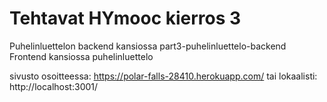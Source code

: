 # Tehtavat HYmooc kierros 3

Puhelinluettelon backend kansiossa part3-puhelinluettelo-backend
Frontend kansiossa puhelinluettelo 

sivusto osoitteessa: https://polar-falls-28410.herokuapp.com/ 
tai lokaalisti: http://localhost:3001/